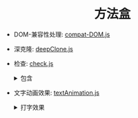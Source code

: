 # <center>方法盒</center>

- DOM-兼容性处理: [compat-DOM.js](../something-good/compat-DOM.js)
- 深克隆: [deepClone.js](../something-good/deepClone.js)
- 检查: [check.js](../something-good/check.js)
    <details>
      <summary>包含 </summary>
      1. os: 检查登录设备
    </details>
- 文字动画效果: [textAnimation.js](../something-good/textAnimation.js)
    <details>
      <summary>打字效果 </summary>

  ![image](../00static/textAni01.gif)
    </details>
